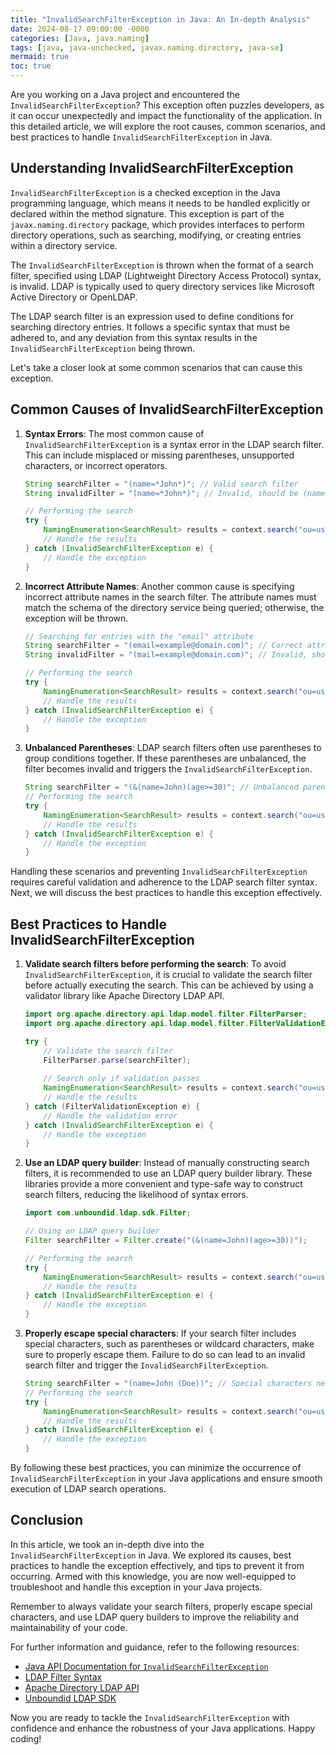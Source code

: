 ```yaml
---
title: "InvalidSearchFilterException in Java: An In-depth Analysis"
date: 2024-08-17 09:00:00 -0000
categories: [Java, java.naming]
tags: [java, java-unchecked, javax.naming.directory, java-se]
mermaid: true
toc: true
---
```



Are you working on a Java project and encountered the `InvalidSearchFilterException`? This exception often puzzles developers, as it can occur unexpectedly and impact the functionality of the application. In this detailed article, we will explore the root causes, common scenarios, and best practices to handle `InvalidSearchFilterException` in Java. 

## Understanding InvalidSearchFilterException

`InvalidSearchFilterException` is a checked exception in the Java programming language, which means it needs to be handled explicitly or declared within the method signature. This exception is part of the `javax.naming.directory` package, which provides interfaces to perform directory operations, such as searching, modifying, or creating entries within a directory service.

The `InvalidSearchFilterException` is thrown when the format of a search filter, specified using LDAP (Lightweight Directory Access Protocol) syntax, is invalid. LDAP is typically used to query directory services like Microsoft Active Directory or OpenLDAP.

The LDAP search filter is an expression used to define conditions for searching directory entries. It follows a specific syntax that must be adhered to, and any deviation from this syntax results in the `InvalidSearchFilterException` being thrown.

Let's take a closer look at some common scenarios that can cause this exception.

## Common Causes of InvalidSearchFilterException

1. **Syntax Errors**: The most common cause of `InvalidSearchFilterException` is a syntax error in the LDAP search filter. This can include misplaced or missing parentheses, unsupported characters, or incorrect operators.

   ```java
   String searchFilter = "(name=*John*)"; // Valid search filter
   String invalidFilter = "(name=*John*)"; // Invalid, should be (name=*John*)
   
   // Performing the search
   try {
       NamingEnumeration<SearchResult> results = context.search("ou=users,dc=mydomain,dc=com", invalidFilter, searchCtls);
       // Handle the results
   } catch (InvalidSearchFilterException e) {
       // Handle the exception
   }
   ```

2. **Incorrect Attribute Names**: Another common cause is specifying incorrect attribute names in the search filter. The attribute names must match the schema of the directory service being queried; otherwise, the exception will be thrown.

   ```java
   // Searching for entries with the "email" attribute
   String searchFilter = "(email=example@domain.com)"; // Correct attribute name
   String invalidFilter = "(mail=example@domain.com)"; // Invalid, should be "email"
   
   // Performing the search
   try {
       NamingEnumeration<SearchResult> results = context.search("ou=users,dc=mydomain,dc=com", invalidFilter, searchCtls);
       // Handle the results
   } catch (InvalidSearchFilterException e) {
       // Handle the exception
   }
   ```

3. **Unbalanced Parentheses**: LDAP search filters often use parentheses to group conditions together. If these parentheses are unbalanced, the filter becomes invalid and triggers the `InvalidSearchFilterException`.

   ```java
   String searchFilter = "(&(name=John)(age>=30)"; // Unbalanced parentheses
   // Performing the search
   try {
       NamingEnumeration<SearchResult> results = context.search("ou=users,dc=mydomain,dc=com", searchFilter, searchCtls);
       // Handle the results
   } catch (InvalidSearchFilterException e) {
       // Handle the exception
   }
   ```

Handling these scenarios and preventing `InvalidSearchFilterException` requires careful validation and adherence to the LDAP search filter syntax. Next, we will discuss the best practices to handle this exception effectively.

## Best Practices to Handle InvalidSearchFilterException

1. **Validate search filters before performing the search**: To avoid `InvalidSearchFilterException`, it is crucial to validate the search filter before actually executing the search. This can be achieved by using a validator library like Apache Directory LDAP API.

   ```java
   import org.apache.directory.api.ldap.model.filter.FilterParser;
   import org.apache.directory.api.ldap.model.filter.FilterValidationException;
   
   try {
       // Validate the search filter
       FilterParser.parse(searchFilter);
       
       // Search only if validation passes
       NamingEnumeration<SearchResult> results = context.search("ou=users,dc=mydomain,dc=com", searchFilter, searchCtls);
       // Handle the results
   } catch (FilterValidationException e) {
       // Handle the validation error
   } catch (InvalidSearchFilterException e) {
       // Handle the exception
   }
   ```

2. **Use an LDAP query builder**: Instead of manually constructing search filters, it is recommended to use an LDAP query builder library. These libraries provide a more convenient and type-safe way to construct search filters, reducing the likelihood of syntax errors.

   ```java
   import com.unboundid.ldap.sdk.Filter;
   
   // Using an LDAP query builder
   Filter searchFilter = Filter.create("(&(name=John)(age>=30))");
   
   // Performing the search
   try {
       NamingEnumeration<SearchResult> results = context.search("ou=users,dc=mydomain,dc=com", searchFilter.toString(), searchCtls);
       // Handle the results
   } catch (InvalidSearchFilterException e) {
       // Handle the exception
   }
   ```

3. **Properly escape special characters**: If your search filter includes special characters, such as parentheses or wildcard characters, make sure to properly escape them. Failure to do so can lead to an invalid search filter and trigger the `InvalidSearchFilterException`.

   ```java
   String searchFilter = "(name=John (Doe))"; // Special characters need to be escaped
   // Performing the search
   try {
       NamingEnumeration<SearchResult> results = context.search("ou=users,dc=mydomain,dc=com", searchFilter, searchCtls);
       // Handle the results
   } catch (InvalidSearchFilterException e) {
       // Handle the exception
   }
   ```

By following these best practices, you can minimize the occurrence of `InvalidSearchFilterException` in your Java applications and ensure smooth execution of LDAP search operations.

## Conclusion

In this article, we took an in-depth dive into the `InvalidSearchFilterException` in Java. We explored its causes, best practices to handle the exception effectively, and tips to prevent it from occurring. Armed with this knowledge, you are now well-equipped to troubleshoot and handle this exception in your Java projects.

Remember to always validate your search filters, properly escape special characters, and use LDAP query builders to improve the reliability and maintainability of your code.

For further information and guidance, refer to the following resources:

- [Java API Documentation for `InvalidSearchFilterException`](https://docs.oracle.com/en/java/javase/14/docs/api/index.html?javax/naming/directory/InvalidSearchFilterException.html)
- [LDAP Filter Syntax](https://ldap.com/ldap-filters/)
- [Apache Directory LDAP API](http://directory.apache.org/api/java-api.html)
- [Unboundid LDAP SDK](https://www.unboundid.com/products/ldap-sdk/)

Now you are ready to tackle the `InvalidSearchFilterException` with confidence and enhance the robustness of your Java applications. Happy coding!
